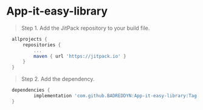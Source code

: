 # App-it-easy-library

> Step 1. Add the JitPack repository to your build file.

  ```gradle
	allprojects {
		repositories {
			...
			maven { url 'https://jitpack.io' }
		}
	}
  ```
  
  > Step 2. Add the dependency.

  ```gradle
	dependencies {
	        implementation 'com.github.BADREDDYN:App-it-easy-library:Tag'
	}
  ```
